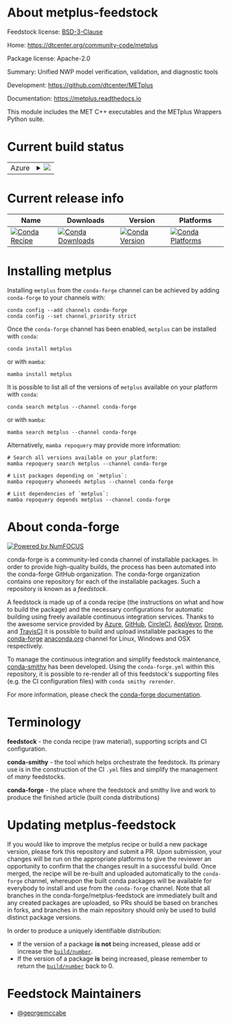 About metplus-feedstock
=======================

Feedstock license: [BSD-3-Clause](https://github.com/conda-forge/metplus-feedstock/blob/main/LICENSE.txt)

Home: https://dtcenter.org/community-code/metplus

Package license: Apache-2.0

Summary: Unified NWP model verification, validation, and diagnostic tools

Development: https://github.com/dtcenter/METplus

Documentation: https://metplus.readthedocs.io

This module includes the MET C++ executables and the METplus Wrappers
Python suite.


Current build status
====================


<table>
    
  <tr>
    <td>Azure</td>
    <td>
      <details>
        <summary>
          <a href="https://dev.azure.com/conda-forge/feedstock-builds/_build/latest?definitionId=25710&branchName=main">
            <img src="https://dev.azure.com/conda-forge/feedstock-builds/_apis/build/status/metplus-feedstock?branchName=main">
          </a>
        </summary>
        <table>
          <thead><tr><th>Variant</th><th>Status</th></tr></thead>
          <tbody><tr>
              <td>linux_64_python3.10.____cpython</td>
              <td>
                <a href="https://dev.azure.com/conda-forge/feedstock-builds/_build/latest?definitionId=25710&branchName=main">
                  <img src="https://dev.azure.com/conda-forge/feedstock-builds/_apis/build/status/metplus-feedstock?branchName=main&jobName=linux&configuration=linux%20linux_64_python3.10.____cpython" alt="variant">
                </a>
              </td>
            </tr><tr>
              <td>osx_64_python3.10.____cpython</td>
              <td>
                <a href="https://dev.azure.com/conda-forge/feedstock-builds/_build/latest?definitionId=25710&branchName=main">
                  <img src="https://dev.azure.com/conda-forge/feedstock-builds/_apis/build/status/metplus-feedstock?branchName=main&jobName=osx&configuration=osx%20osx_64_python3.10.____cpython" alt="variant">
                </a>
              </td>
            </tr><tr>
              <td>osx_arm64_python3.10.____cpython</td>
              <td>
                <a href="https://dev.azure.com/conda-forge/feedstock-builds/_build/latest?definitionId=25710&branchName=main">
                  <img src="https://dev.azure.com/conda-forge/feedstock-builds/_apis/build/status/metplus-feedstock?branchName=main&jobName=osx&configuration=osx%20osx_arm64_python3.10.____cpython" alt="variant">
                </a>
              </td>
            </tr>
          </tbody>
        </table>
      </details>
    </td>
  </tr>
</table>

Current release info
====================

| Name | Downloads | Version | Platforms |
| --- | --- | --- | --- |
| [![Conda Recipe](https://img.shields.io/badge/recipe-metplus-green.svg)](https://anaconda.org/conda-forge/metplus) | [![Conda Downloads](https://img.shields.io/conda/dn/conda-forge/metplus.svg)](https://anaconda.org/conda-forge/metplus) | [![Conda Version](https://img.shields.io/conda/vn/conda-forge/metplus.svg)](https://anaconda.org/conda-forge/metplus) | [![Conda Platforms](https://img.shields.io/conda/pn/conda-forge/metplus.svg)](https://anaconda.org/conda-forge/metplus) |

Installing metplus
==================

Installing `metplus` from the `conda-forge` channel can be achieved by adding `conda-forge` to your channels with:

```
conda config --add channels conda-forge
conda config --set channel_priority strict
```

Once the `conda-forge` channel has been enabled, `metplus` can be installed with `conda`:

```
conda install metplus
```

or with `mamba`:

```
mamba install metplus
```

It is possible to list all of the versions of `metplus` available on your platform with `conda`:

```
conda search metplus --channel conda-forge
```

or with `mamba`:

```
mamba search metplus --channel conda-forge
```

Alternatively, `mamba repoquery` may provide more information:

```
# Search all versions available on your platform:
mamba repoquery search metplus --channel conda-forge

# List packages depending on `metplus`:
mamba repoquery whoneeds metplus --channel conda-forge

# List dependencies of `metplus`:
mamba repoquery depends metplus --channel conda-forge
```


About conda-forge
=================

[![Powered by
NumFOCUS](https://img.shields.io/badge/powered%20by-NumFOCUS-orange.svg?style=flat&colorA=E1523D&colorB=007D8A)](https://numfocus.org)

conda-forge is a community-led conda channel of installable packages.
In order to provide high-quality builds, the process has been automated into the
conda-forge GitHub organization. The conda-forge organization contains one repository
for each of the installable packages. Such a repository is known as a *feedstock*.

A feedstock is made up of a conda recipe (the instructions on what and how to build
the package) and the necessary configurations for automatic building using freely
available continuous integration services. Thanks to the awesome service provided by
[Azure](https://azure.microsoft.com/en-us/services/devops/), [GitHub](https://github.com/),
[CircleCI](https://circleci.com/), [AppVeyor](https://www.appveyor.com/),
[Drone](https://cloud.drone.io/welcome), and [TravisCI](https://travis-ci.com/)
it is possible to build and upload installable packages to the
[conda-forge](https://anaconda.org/conda-forge) [anaconda.org](https://anaconda.org/)
channel for Linux, Windows and OSX respectively.

To manage the continuous integration and simplify feedstock maintenance,
[conda-smithy](https://github.com/conda-forge/conda-smithy) has been developed.
Using the ``conda-forge.yml`` within this repository, it is possible to re-render all of
this feedstock's supporting files (e.g. the CI configuration files) with ``conda smithy rerender``.

For more information, please check the [conda-forge documentation](https://conda-forge.org/docs/).

Terminology
===========

**feedstock** - the conda recipe (raw material), supporting scripts and CI configuration.

**conda-smithy** - the tool which helps orchestrate the feedstock.
                   Its primary use is in the construction of the CI ``.yml`` files
                   and simplify the management of *many* feedstocks.

**conda-forge** - the place where the feedstock and smithy live and work to
                  produce the finished article (built conda distributions)


Updating metplus-feedstock
==========================

If you would like to improve the metplus recipe or build a new
package version, please fork this repository and submit a PR. Upon submission,
your changes will be run on the appropriate platforms to give the reviewer an
opportunity to confirm that the changes result in a successful build. Once
merged, the recipe will be re-built and uploaded automatically to the
`conda-forge` channel, whereupon the built conda packages will be available for
everybody to install and use from the `conda-forge` channel.
Note that all branches in the conda-forge/metplus-feedstock are
immediately built and any created packages are uploaded, so PRs should be based
on branches in forks, and branches in the main repository should only be used to
build distinct package versions.

In order to produce a uniquely identifiable distribution:
 * If the version of a package **is not** being increased, please add or increase
   the [``build/number``](https://docs.conda.io/projects/conda-build/en/latest/resources/define-metadata.html#build-number-and-string).
 * If the version of a package **is** being increased, please remember to return
   the [``build/number``](https://docs.conda.io/projects/conda-build/en/latest/resources/define-metadata.html#build-number-and-string)
   back to 0.

Feedstock Maintainers
=====================

* [@georgemccabe](https://github.com/georgemccabe/)

